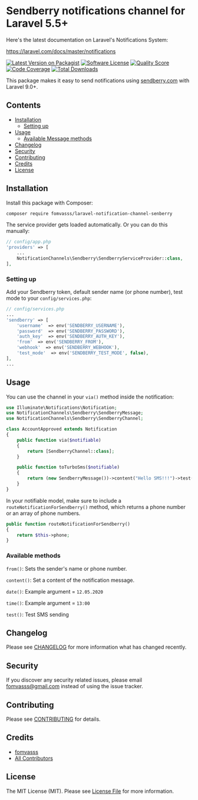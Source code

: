 # Sendberry notifications channel for Laravel 5.5+

Here's the latest documentation on Laravel's Notifications System: 

https://laravel.com/docs/master/notifications

[![Latest Version on Packagist](https://img.shields.io/packagist/v/fomvasss/laravel-notification-channel-senberry.svg?style=flat-square)](https://packagist.org/packages/fomvasss/laravel-notification-channel-senberry)
[![Software License](https://img.shields.io/badge/license-MIT-brightgreen.svg?style=flat-square)](LICENSE.md)
[![Quality Score](https://img.shields.io/scrutinizer/g/fomvasss/laravel-notification-channel-sendberry.svg?style=flat-square)](https://scrutinizer-ci.com/g/fomvasss/laravel-notification-channel-sendberry)
[![Code Coverage](https://img.shields.io/scrutinizer/coverage/g/fomvasss/laravel-notification-channel-sendberry/master.svg?style=flat-square)](https://scrutinizer-ci.com/g/fomvasss/laravel-notification-channel-sendberry/?branch=master)
[![Total Downloads](https://img.shields.io/packagist/dt/fomvasss/laravel-notification-channel-senberry.svg?style=flat-square)](https://packagist.org/packages/fomvasss/laravel-notification-channel-senberry)

This package makes it easy to send notifications using [sendberry.com](https://www.sendberry.com/) with Laravel 9.0+.

## Contents

- [Installation](#installation)
    - [Setting up](#setting-up)
- [Usage](#usage)
    - [Available Message methods](#available-methods)
- [Changelog](#changelog)
- [Security](#security)
- [Contributing](#contributing)
- [Credits](#credits)
- [License](#license)


## Installation

Install this package with Composer:

```bash
composer require fomvasss/laravel-notification-channel-senberry
```

The service provider gets loaded automatically. Or you can do this manually:

```php
// config/app.php
'providers' => [
    ...
    NotificationChannels\Sendberry\SendberryServiceProvider::class,
],
```

### Setting up 

Add your Sendberry token, default sender name (or phone number), test mode to your `config/services.php`:

```php
// config/services.php
...
'sendberry' => [
    'username'  => env('SENDBERRY_USERNAME'),
    'password'  => env('SENDBERRY_PASSWORD'),
    'auth_key'  => env('SENDBERRY_AUTH_KEY'),
    'from'  => env('SENDBERRY_FROM'),
    'webhook'  => env('SENDBERRY_WEBHOOK'),
    'test_mode'  => env('SENDBERRY_TEST_MODE', false),
],
...
```

## Usage

You can use the channel in your `via()` method inside the notification:

```php
use Illuminate\Notifications\Notification;
use NotificationChannels\Sendberry\SendberryMessage;
use NotificationChannels\Sendberry\SendberryChannel;

class AccountApproved extends Notification
{
    public function via($notifiable)
    {
        return [SendberryChannel::class];
    }

    public function toTurboSms($notifiable)
    {
        return (new SendberryMessage())->content("Hello SMS!!!")->test(true);
    }
}
```

In your notifiable model, make sure to include a `routeNotificationForSendberry()` method, which returns a phone number
or an array of phone numbers.

```php
public function routeNotificationForSendberry()
{
    return $this->phone;
}
```

### Available methods

`from()`: Sets the sender's name or phone number.

`content()`: Set a content of the notification message.

`date()`: Example argument = `12.05.2020`

`time()`: Example argument = `13:00`

`test()`: Test SMS sending

## Changelog

Please see [CHANGELOG](CHANGELOG.md) for more information what has changed recently.

## Security

If you discover any security related issues, please email fomvasss@gmail.com instead of using the issue tracker.

## Contributing

Please see [CONTRIBUTING](CONTRIBUTING.md) for details.

## Credits

- [fomvasss](https://github.com/fomvasss)
- [All Contributors](../../contributors)

## License

The MIT License (MIT). Please see [License File](LICENSE.md) for more information.
